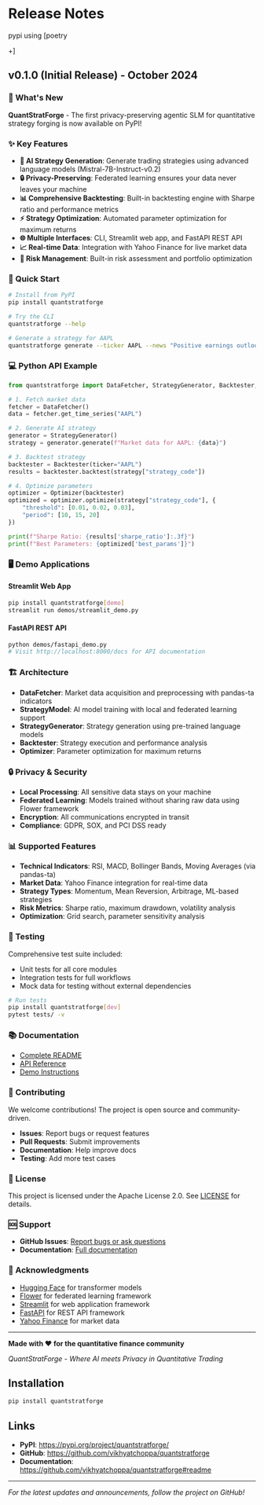 
# Release Notes
 pypi using [poetry 
 
 +]
## v0.1.0 (Initial Release) - October 2024

### 🎉 What's New

**QuantStratForge** - The first privacy-preserving agentic SLM for quantitative strategy forging is now available on PyPI!

### ✨ Key Features

- **🤖 AI Strategy Generation**: Generate trading strategies using advanced language models (Mistral-7B-Instruct-v0.2)
- **🔒 Privacy-Preserving**: Federated learning ensures your data never leaves your machine
- **📊 Comprehensive Backtesting**: Built-in backtesting engine with Sharpe ratio and performance metrics
- **⚡ Strategy Optimization**: Automated parameter optimization for maximum returns
- **🌐 Multiple Interfaces**: CLI, Streamlit web app, and FastAPI REST API
- **📈 Real-time Data**: Integration with Yahoo Finance for live market data
- **🎯 Risk Management**: Built-in risk assessment and portfolio optimization

### 🚀 Quick Start

```bash
# Install from PyPI
pip install quantstratforge

# Try the CLI
quantstratforge --help

# Generate a strategy for AAPL
quantstratforge generate --ticker AAPL --news "Positive earnings outlook"
```

### 💻 Python API Example

```python
from quantstratforge import DataFetcher, StrategyGenerator, Backtester, Optimizer

# 1. Fetch market data
fetcher = DataFetcher()
data = fetcher.get_time_series("AAPL")

# 2. Generate AI strategy
generator = StrategyGenerator()
strategy = generator.generate(f"Market data for AAPL: {data}")

# 3. Backtest strategy
backtester = Backtester(ticker="AAPL")
results = backtester.backtest(strategy["strategy_code"])

# 4. Optimize parameters
optimizer = Optimizer(backtester)
optimized = optimizer.optimize(strategy["strategy_code"], {
    "threshold": [0.01, 0.02, 0.03],
    "period": [10, 15, 20]
})

print(f"Sharpe Ratio: {results['sharpe_ratio']:.3f}")
print(f"Best Parameters: {optimized['best_params']}")
```

### 🖥️ Demo Applications

#### Streamlit Web App
```bash
pip install quantstratforge[demo]
streamlit run demos/streamlit_demo.py
```

#### FastAPI REST API
```bash
python demos/fastapi_demo.py
# Visit http://localhost:8000/docs for API documentation
```

### 🏗️ Architecture

- **DataFetcher**: Market data acquisition and preprocessing with pandas-ta indicators
- **StrategyModel**: AI model training with local and federated learning support
- **StrategyGenerator**: Strategy generation using pre-trained language models
- **Backtester**: Strategy execution and performance analysis
- **Optimizer**: Parameter optimization for maximum returns

### 🔒 Privacy & Security

- **Local Processing**: All sensitive data stays on your machine
- **Federated Learning**: Models trained without sharing raw data using Flower framework
- **Encryption**: All communications encrypted in transit
- **Compliance**: GDPR, SOX, and PCI DSS ready

### 📊 Supported Features

- **Technical Indicators**: RSI, MACD, Bollinger Bands, Moving Averages (via pandas-ta)
- **Market Data**: Yahoo Finance integration for real-time data
- **Strategy Types**: Momentum, Mean Reversion, Arbitrage, ML-based strategies
- **Risk Metrics**: Sharpe ratio, maximum drawdown, volatility analysis
- **Optimization**: Grid search, parameter sensitivity analysis

### 🧪 Testing

Comprehensive test suite included:
- Unit tests for all core modules
- Integration tests for full workflows
- Mock data for testing without external dependencies

```bash
# Run tests
pip install quantstratforge[dev]
pytest tests/ -v
```

### 📚 Documentation

- [Complete README](https://github.com/vikhyatchoppa/quantstratforge#readme)
- [API Reference](https://github.com/vikhyatchoppa/quantstratforge#api-reference)
- [Demo Instructions](https://github.com/vikhyatchoppa/quantstratforge/blob/main/DEMO_INSTRUCTIONS.md)


### 🤝 Contributing

We welcome contributions! The project is open source and community-driven.

- **Issues**: Report bugs or request features
- **Pull Requests**: Submit improvements
- **Documentation**: Help improve docs
- **Testing**: Add more test cases

### 📄 License

This project is licensed under the Apache License 2.0. See [LICENSE](LICENSE) for details.

### 🆘 Support

- **GitHub Issues**: [Report bugs or ask questions](https://github.com/vikhyatchoppa/quantstratforge/issues)
- **Documentation**: [Full documentation](https://github.com/vikhyatchoppa/quantstratforge#readme)

### 🌟 Acknowledgments

- [Hugging Face](https://huggingface.co/) for transformer models
- [Flower](https://flower.dev/) for federated learning framework
- [Streamlit](https://streamlit.io/) for web application framework
- [FastAPI](https://fastapi.tiangolo.com/) for REST API framework
- [Yahoo Finance](https://finance.yahoo.com/) for market data

---

**Made with ❤️ for the quantitative finance community**

*QuantStratForge - Where AI meets Privacy in Quantitative Trading*

## Installation

```bash
pip install quantstratforge
```

## Links

- **PyPI**: https://pypi.org/project/quantstratforge/
- **GitHub**: https://github.com/vikhyatchoppa/quantstratforge
- **Documentation**: https://github.com/vikhyatchoppa/quantstratforge#readme

---

*For the latest updates and announcements, follow the project on GitHub!*
